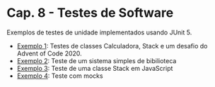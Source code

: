 # Cap. 8 - Testes de Software

Exemplos de testes de unidade implementados usando JUnit 5.

* [Exemplo 1](https://github.com/mtov/ESM-ExemplosCodigo/tree/master/cap8/exemplo1): Testes de classes Calculadora, Stack e um desafio do Advent of Code 2020.
* [Exemplo 2](https://github.com/mtov/ESM-ExemplosCodigo/tree/master/cap8/exemplo2): Teste de um sistema simples de bibilioteca
* [Exemplo 3](https://github.com/mtov/ESM-ExemplosCodigo/tree/master/cap8/exemplo3): Teste de uma classe Stack em JavaScript
* [Exemplo 4](https://github.com/mtov/ESM-ExemplosCodigo/tree/master/cap8/exemplo4): Teste com mocks

